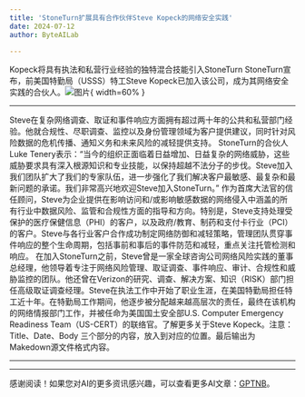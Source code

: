 ```yaml
---
title: 'StoneTurn扩展具有合作伙伴Steve Kopeck的网络安全实践'
date: 2024-07-12
author: ByteAILab

---
```


Kopeck将具有执法和私营行业经验的独特混合技能引入StoneTurn
StoneTurn宣布，前美国特勤局（USSS）特工Steve Kopeck已加入该公司，成为其网络安全实践的合伙人。![图片](https://ai-techpark.com/wp-content/uploads/2024/07/StoneT-960x540.jpg){ width=60% }

---

Steve在复杂网络调查、取证和事件响应方面拥有超过两十年的公共和私营部门经验。他就合规性、尽职调查、监控以及身份管理领域为客户提供建议，同时针对风险数据的危机传播、通知义务和未来风险的减轻提供支持。
StoneTurn的合伙人Luke Tenery表示：“当今的组织正面临着日益增加、日益复杂的网络威胁，这些威胁要求具有深入根源知识和专业技能，以保持超越不法分子的步伐。Steve加入我们团队扩大了我们的专家队伍，进一步强化了我们解决客户最敏感、最复杂和最新问题的承诺。我们非常高兴地欢迎Steve加入StoneTurn。”
作为首席大法官的信任顾问，Steve为企业提供在影响访问和/或影响敏感数据的网络侵入中涵盖的所有行业中数据风险、监管和合规性方面的指导和方向。特别是，Steve支持处理受保护的医疗保健信息（PHI）的客户，以及政府/教育、制药和支付卡行业（PCI）的客户。Steve与各行业客户合作成功制定网络防御和减轻策略，管理团队贯穿事件响应的整个生命周期，包括事前和事后的事件防范和减轻，重点关注托管检测和响应。
在加入StoneTurn之前，Steve曾是一家全球咨询公司网络风险实践的董事总经理，他领导着专注于网络风险管理、取证调查、事件响应、审计、合规性和威胁监控的团队。他还曾在Verizon的研究、调查、解决方案、知识（RISK）部门担任高级取证调查经理。Steve在执法工作中开始了职业生涯，在美国特勤局担任特工近十年。在特勤局工作期间，他逐步被分配越来越高层次的责任，最终在该机构的网络情报部门工作，并被任命为美国国土安全部U.S. Computer Emergency Readiness Team（US-CERT）的联络官。了解更多关于Steve Kopeck。注意：Title、Date、Body 三个部分的内容，放入到对应的位置。最后输出为Makedown源文件格式内容。

---
---
感谢阅读！如果您对AI的更多资讯感兴趣，可以查看更多AI文章：[GPTNB](https://gptnb.com)。